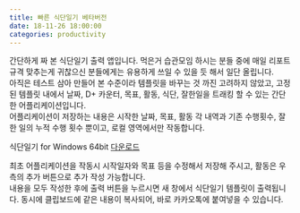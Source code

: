 ```yaml
---
title: 빠른 식단일기 베타버전
date: 18-11-26 18:00:00
categories: productivity
---
```


간단하게 짜 본 식단일기 출력 앱입니다. 먹은거 습관모임 하시는 분들 중에 매일 리포트 규격 맞추는게 귀찮으신 분들에게는 유용하게 쓰일 수 있을 듯 해서 일단 올립니다.  
아직은 테스트 삼아 만들어 본 수준이라 템플릿을 바꾸는 것 까진 고려하지 않았고, 고정된 템플릿 내에서 날짜, D+ 카운터, 목표, 활동, 식단, 잘한일을 트래킹 할 수 있는 간단한 어플리케이션입니다.  
어플리케이션이 저장하는 내용은 시작한 날짜, 목표, 활동 각 내역과 기존 수행횟수, 잘한 일의 누적 수행 횟수 뿐이고, 로컬 영역에서만 작동합니다.


식단일기 for Windows 64bit [다운로드](https://github.com/pandavas89/diet_logger/releases/download/v0.1-alpha/rapid_logger.exe)


최초 어플리케이션을 작동시 시작일자와 목표 등을 수정해서 저장해 주시고, 활동은 우측의 추가 버튼으로 추가 작성 가능합니다.  
내용을 모두 작성한 후에 출력 버튼을 누르시면 새 창에서 식단일기 템플릿이 출력됩니다. 동시에 클립보드에 같은 내용이 복사되어, 바로 카카오톡에 붙여넣을 수 있습니다.

